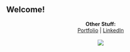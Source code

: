 ## Welcome!

<p align="center">
  <b>Other Stuff:</b><br>
  <a href="http://tedpeters.herokuapp.com/">Portfolio</a> |
  <a href="https://www.linkedin.com/in/tedpeters/">LinkedIn</a> 
  <br><br>
  <img src="https://media.giphy.com/media/4a5b4AH9TG7zEgsEEe/giphy-downsized.gif">
</p>
